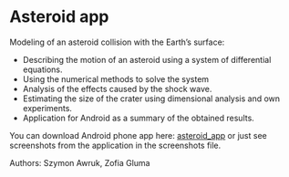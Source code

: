 # Asteroid app

Modeling of an asteroid collision with the Earth’s surface:

* Describing the motion of an asteroid using a system of differential
equations.
* Using the numerical methods to solve the system
* Analysis of the effects caused by the shock wave.
* Estimating the size of the crater using dimensional analysis and own experiments.
* Application for Android as a summary of the obtained results.


You can download Android phone app here: [asteroid_app](https://drive.google.com/drive/folders/1xPgToP3iE9_nx0g5UZyCbaDsJfDY0Xvj?usp=sharing)
or just see screenshots from the application in the screenshots file.

Authors: Szymon Awruk, Zofia Gluma
